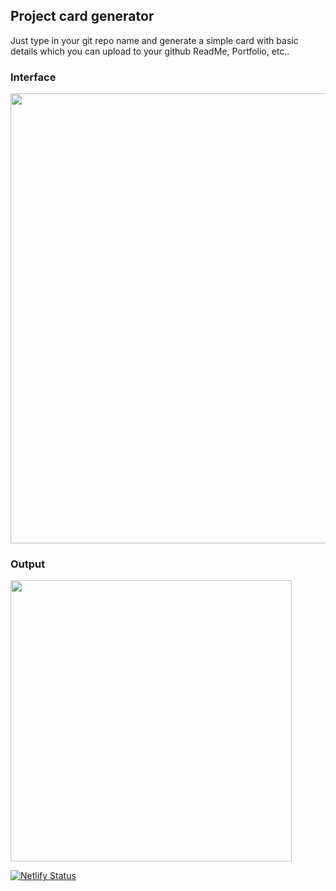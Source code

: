 ## Project card generator

Just type in your git repo name and generate a simple card with basic details which you can upload to your github ReadMe, Portfolio, etc..

### Interface
<img src="https://user-images.githubusercontent.com/24393343/155208563-4f3f4405-67b2-4e2e-b937-973075263b77.png" width="720px"></img>

### Output

<img src="https://user-images.githubusercontent.com/24393343/155208386-21db7a05-5572-44d9-a115-b7c98eca83d6.svg" width="450px"></img>


[![Netlify Status](https://api.netlify.com/api/v1/badges/c3b240b2-5f16-4e4a-a477-9fd290207e26/deploy-status)](https://app.netlify.com/sites/project-card-generator/deploys)

